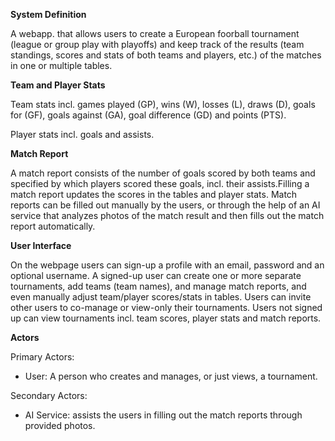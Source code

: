 **System Definition**

A webapp. that allows users to create a European foorball tournament (league or group play with playoffs) and keep track of the results (team standings, scores and stats of both teams and players, etc.) of the matches in one or multiple tables. 

**Team and Player Stats**

Team stats incl. games played (GP), wins (W), losses (L), draws (D), goals for (GF), goals against (GA), goal difference (GD) and points (PTS).

Player stats incl. goals and assists.

**Match Report**

A match report consists of the number of goals scored by both teams and specified by which players scored these goals, incl. their assists.Filling a match report updates the scores in the tables and player stats. Match reports can be filled out manually by the users, or through the help of an AI service that analyzes photos of the match result and then fills out the match report automatically.

**User Interface**

On the webpage users can sign-up a profile with an email, password and an optional username. A signed-up user can create one or more separate tournaments, add teams (team names), and manage match reports, and even manually adjust team/player scores/stats in tables. Users can invite other users to co-manage or view-only their tournaments. Users not signed up can view tournaments incl. team scores, player stats and match reports.

**Actors**

Primary Actors:
- User: A person who creates and manages, or just views, a tournament.

Secondary Actors:
- AI Service: assists the users in filling out the match reports through provided photos.